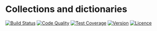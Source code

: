 # Collections and dictionaries

[![Build Status](https://img.shields.io/travis/weew/collections.svg)](https://travis-ci.org/weew/collections)
[![Code Quality](https://img.shields.io/scrutinizer/g/weew/collections.svg)](https://scrutinizer-ci.com/g/weew/collections)
[![Test Coverage](https://img.shields.io/coveralls/weew/collections.svg)](https://coveralls.io/github/weew/collections)
[![Version](https://img.shields.io/packagist/v/weew/collections.svg)](https://packagist.org/packages/weew/collections)
[![Licence](https://img.shields.io/packagist/l/weew/collections.svg)](https://packagist.org/packages/weew/collections)

